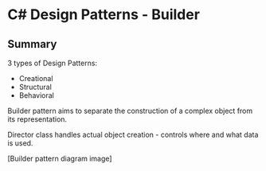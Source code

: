 ﻿
# C# Design Patterns - Builder

## Summary

3 types of Design Patterns:
- Creational
- Structural
- Behavioral

Builder pattern aims to separate the construction of a complex object from its representation.

Director class handles actual object creation - controls where and what data is used.

[Builder pattern diagram image]

